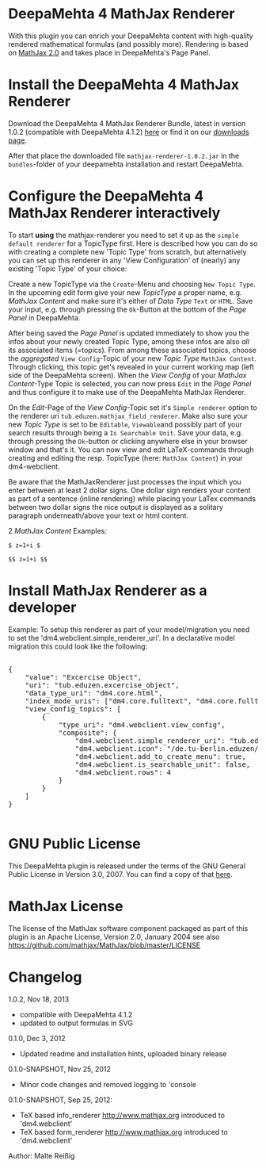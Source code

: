 # DeepaMehta 4 MathJax Renderer

With this plugin you can enrich your DeepaMehta content with high-quality rendered mathematical formulas (and possibly more). Rendering is based on [MathJax 2.0](http://docs.mathjax.org/en/v2.0-latest/) and takes place in DeepaMehta's Page Panel.

# Install the DeepaMehta 4 MathJax Renderer

Download the DeepaMehta 4 MathJax Renderer Bundle, latest in version 1.0.2 (compatible with DeepaMehta 4.1.2) [here](http://download.deepamehta.de/nightly/mathjax-renderer-1.0.2.jar) or find it on our [downloads page](http://download.deepamehta.de/nightly/).

After that place the downloaded file `mathjax-renderer-1.0.2.jar` in the `bundles`-folder of your deepamehta installation and restart DeepaMehta.

# Configure the DeepaMehta 4 MathJax Renderer interactively

To start **using** the mathjax-renderer you need to set it up as the `simple default renderer` for a TopicType first. Here is described how you can do so with creating a complete new 'Topic Type' from scratch, but alternatively you can set up this renderer in any 'View Configuration' of (nearly) any existing 'Topic Type' of your choice:

Create a new TopicType via the `Create`-Menu and choosing `New Topic Type`. In the upcoming edit form give your new _TopicType_ a proper name, e.g. _MathJax Content_ and make sure it's either of _Data Type_ `Text` or `HTML`. Save your input, e.g. through pressing the `Ok`-Button at the bottom of the _Page Panel_ in DeepaMehta.

After being saved the _Page Panel_ is updated immediately to show you the infos about your newly created Topic Type, among these infos are also _all_ its associated items (=topics). From among these associated topics, choose the _aggregated_ `View Config`-Topic of your new _Topic Type_ `MathJax Content`. Through clicking, this topic get's revealed in your current working map (left side of the DeepaMehta screen). When the _View Config_ of your _MathJax Content_-Type Topic is selected, you can now press `Edit`  in the _Page Panel_ and thus configure it to make use of the DeepaMehta MathJax Renderer.

On the _Edit_-Page of the _View Config_-Topic  set it's `Simple renderer` option to the renderer uri `tub.eduzen.mathjax_field_renderer`. Make also sure your new _Topic Type_ is set to be `Editable`, `Viewable`and possibly part of your search results through being a `Is Searchable Unit`. Save your data, e.g. through pressing the `Ok`-button or clicking anywhere else in your browser window and that's it. You can now view and edit LaTeX-commands through creating and editing the resp. TopicType (here: `MathJax Content`) in your dm4-webclient. 

Be aware that the MathJaxRenderer just processes the input which you enter between at least 2 dollar signs. One dollar sign renders your content as part of a sentence (inline rendering) while placing your LaTex commands between two dollar signs the nice output is displayed as a solitary paragraph underneath/above your text or html content.

2 _MathJax Content_ Examples:

`$ z=1+i $`

`$$ z=1+i $$`

# Install MathJax Renderer as a developer 

Example: To setup this renderer as part of your model/migration you need to set the 'dm4.webclient.simple_renderer_uri'. In a declarative model migration this could look like the following:

<pre>

{
    "value": "Excercise Object",
    "uri": "tub.eduzen.excercise_object",
    "data_type_uri": "dm4.core.html",
    "index_mode_uris": ["dm4.core.fulltext", "dm4.core.fulltext_key"],
    "view_config_topics": [
        {
            "type_uri": "dm4.webclient.view_config",
            "composite": {
                "dm4.webclient.simple_renderer_uri": "tub.eduzen.mathjax_field_renderer",
                "dm4.webclient.icon": "/de.tu-berlin.eduzen/images/ball-yellow.png",
                "dm4.webclient.add_to_create_menu": true,
                "dm4.webclient.is_searchable_unit": false,
                "dm4.webclient.rows": 4
            }
        }
    ]
}

</pre>

# GNU Public License

This DeepaMehta plugin is released under the terms of the GNU General Public License in Version 3.0, 2007. You can find a copy of that [here](http://www.gnu.org/licenses/gpl).

# MathJax License

The license of the MathJax software component packaged as part of this plugin is an Apache License, Version 2.0, January 2004
see also <https://github.com/mathjax/MathJax/blob/master/LICENSE>

# Changelog

1.0.2, Nov 18, 2013

- compatible with DeepaMehta 4.1.2
- updated to output formulas in SVG

0.1.0, Dec 3, 2012

- Updated readme and installation hints, uploaded binary release

0.1.0-SNAPSHOT, Nov 25, 2012

- Minor code changes and removed logging to 'console

0.1.0-SNAPSHOT, Sep 25, 2012:

- TeX based info_renderer <http://www.mathjax.org> introduced to  'dm4.webclient'
- TeX based form_renderer <http://www.mathjax.org> introduced to  'dm4.webclient'

Author: Malte Reißig

